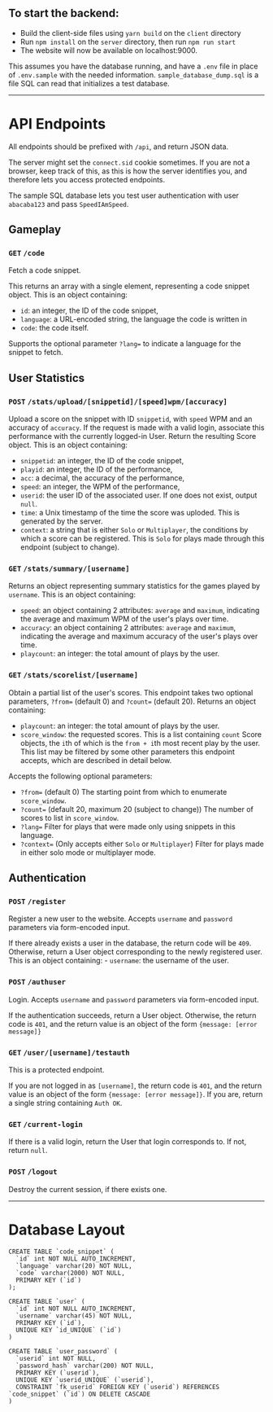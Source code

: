 ## To start the backend:
- Build the client-side files using `yarn build` on the `client` directory
- Run `npm install` on the `server` directory, then run `npm run start`
- The website will now be available on localhost:9000.

This assumes you have the database running, and have a `.env` file in place of `.env.sample` with the
needed information. `sample_database_dump.sql` is a file SQL can read that initializes a test database.

---

# API Endpoints

All endpoints should be prefixed with `/api`, and return JSON data.

The server might set the `connect.sid` cookie sometimes. If you are not a browser, keep track of this,
as this is how the server identifies you, and therefore lets you access protected endpoints.

The sample SQL database lets you test user authentication with user `abacaba123` and pass `SpeedIAmSpeed`.

## Gameplay

### `GET` `/code`

Fetch a code snippet. 

This returns an array with a single element, representing a code snippet object. This is an object containing:

- `id`: an integer, the ID of the code snippet,
- `language`: a URL-encoded string, the language the code is written in
- `code`: the code itself.

Supports the optional parameter `?lang=` to indicate a language for the snippet to fetch.

## User Statistics

### `POST` `/stats/upload/[snippetid]/[speed]wpm/[accuracy]`

Upload a score on the snippet with ID `snippetid`, with `speed` WPM and an accuracy of `accuracy`.
If the request is made with a valid login, associate this performance with the currently logged-in User.
Return the resulting Score object. This is an object containing:

- `snippetid`: an integer, the ID of the code snippet,
- `playid`: an integer, the ID of the performance,
- `acc`: a decimal, the accuracy of the performance,
- `speed`: an integer, the WPM of the performance,
- `userid`: the user ID of the associated user. If one does not exist, output `null`.
- `time`: a Unix timestamp of the time the score was uploded. This is generated by the server.
- `context`: a string that is either `Solo` or `Multiplayer`, the
  conditions by which a score can be registered. This is `Solo` for
  plays made through this endpoint (subject to change).

### `GET` `/stats/summary/[username]`

Returns an object representing summary statistics for the games played by `username`.
This is an object containing:

- `speed`: an object containing 2 attributes: `average` and `maximum`, indicating the average and maximum 
    WPM of the user's plays over time.
- `accuracy`: an object containing 2 attributes: `average` and `maximum`, indicating the average
    and maximum accuracy of the user's plays over time.
- `playcount`: an integer: the total amount of plays by the user.

### `GET` `/stats/scorelist/[username]`

Obtain a partial list of the user's scores. This endpoint takes two optional parameters, `?from=` (default 0) and
`?count=` (default 20). Returns an object containing:

- `playcount`: an integer: the total amount of plays by the user.
- `score_window`: the requested scores. This is a list containing `count` Score objects, the `i`th of which
    is the `from + i`th most recent play by the user. This list may be filtered by some other
    parameters this endpoint accepts, which are described in detail below.

Accepts the following optional parameters:
- `?from=` (default 0) The starting point from which to enumerate `score_window`.
- `?count=` (default 20, maximum 20 (subject to change)) The number of scores to list in `score_window`.
- `?lang=` Filter for plays that were made only using snippets in this language.
- `?context=` (Only accepts either `Solo` or `Multiplayer`) Filter for plays made in either solo mode or multiplayer mode.


## Authentication

### `POST` `/register`

Register a new user to the website. Accepts `username` and `password` parameters via form-encoded input.

If there already exists a user in the database, the return code will be `409`. Otherwise, return
a User object corresponding to the newly registered user. This is an object containing:
    - `username`: the username of the user.

### `POST` `/authuser`

Login. Accepts `username` and `password` parameters via form-encoded input.

If the authentication succeeds, return a User object.
Otherwise, the return code is `401`, and the return value is an object of the
form `{message: [error message]}`

### `GET` `/user/[username]/testauth`

This is a protected endpoint.

If you are not logged in as `[username]`, the return code is `401`,  and the return value is an object of the
form `{message: [error message]}`. If you are, return a single string containing `Auth OK`.

### `GET` `/current-login`

If there is a valid login, return the User that login corresponds to. If not, return `null`.

### `POST` `/logout`

Destroy the current session, if there exists one.

---

# Database Layout

```
CREATE TABLE `code_snippet` (
  `id` int NOT NULL AUTO_INCREMENT,
  `language` varchar(20) NOT NULL,
  `code` varchar(2000) NOT NULL,
  PRIMARY KEY (`id`)
);

CREATE TABLE `user` (
  `id` int NOT NULL AUTO_INCREMENT,
  `username` varchar(45) NOT NULL,
  PRIMARY KEY (`id`),
  UNIQUE KEY `id_UNIQUE` (`id`)
)

CREATE TABLE `user_password` (
  `userid` int NOT NULL,
  `password_hash` varchar(200) NOT NULL,
  PRIMARY KEY (`userid`),
  UNIQUE KEY `userid_UNIQUE` (`userid`),
  CONSTRAINT `fk_userid` FOREIGN KEY (`userid`) REFERENCES `code_snippet` (`id`) ON DELETE CASCADE
)
```
